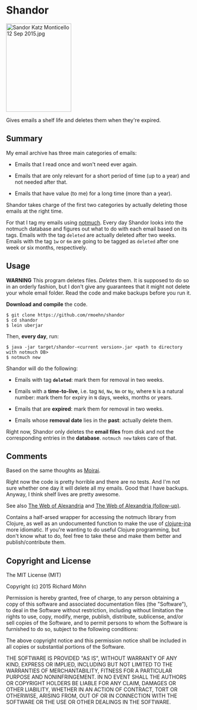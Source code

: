 # Shandor

[<img alt="Sandor Katz Monticello 12 Sep 2015.jpg"
      src="https://upload.wikimedia.org/wikipedia/commons/f/ff/Sandor_Katz_Monticello_12_Sep_2015.jpg"
      height="240"
      width="177">](https://commons.wikimedia.org/wiki/File:Sandor_Katz_Monticello_12_Sep_2015.jpg#/media/File:Sandor_Katz_Monticello_12_Sep_2015.jpg)

Gives emails a shelf life and deletes them when they're expired.


## Summary

My email archive has three main categories of emails:

 - Emails that I read once and won't need ever again.

 - Emails that are only relevant for a short period of time (up to a year) and
   not needed after that.

 - Emails that have value (to me) for a long time (more than a year).

Shandor takes charge of the first two categories by actually deleting those
emails at the right time.

For that I tag my emails using [notmuch](http://notmuchmail.org). Every day
Shandor looks into the notmuch database and figures out what to do with each
email based on its tags. Emails with the tag `deleted` are actually deleted after
two weeks. Emails with the tag `1w` or `6m` are going to be tagged as `deleted`
after one week or six months, respectively.


## Usage

**WARNING** This program deletes files. *Deletes* them. It is supposed to do so
in an orderly fashion, but I don't give any guarantees that it might not delete
your whole email folder. Read the code and make backups before you run it.

**Download and compile** the code.

```shell
$ git clone https://github.com/rmoehn/shandor
$ cd shandor
$ lein uberjar
```

Then, **every day**, run:

```shell
$ java -jar target/shandor-<current version>.jar <path to directory with notmuch DB>
$ notmuch new
```

Shandor will do the following:

 - Emails with tag **`deleted`**: mark them for removal in two weeks.

 - Emails with a **time-to-live**, i.e. tag `Nd`, `Nw`, `Nm` or `Ny`, where `N`
   is a natural number: mark them for expiry in `N` days, weeks, months or
   years.

 - Emails that are **expired**: mark them for removal in two weeks.

 - Emails whose **removal date** lies in the **past**: actually delete them.

Right now, Shandor only deletes the **email files** from disk and not the
corresponding entries in the **database**. `notmuch new` takes care of that.


## Comments

Based on the same thoughts as [Moirai](https://github.com/rmoehn/moirai).

Right now the code is pretty horrible and there are no tests. And I'm not sure
whether one day it will delete all my emails. Good that I have backups. Anyway,
I think shelf lives are pretty awesome.

See also [The Web of Alexandria](http://worrydream.com/TheWebOfAlexandria/) and
[The Web of Alexandria
(follow-up)](http://worrydream.com/TheWebOfAlexandria/2.html).

Contains a half-arsed wrapper for accessing the notmuch library from Clojure, as
well as an undocumented function to make the use of
[clojure-jna](https://github.com/Chouser/clojure-jna) more idiomatic. If you're
wanting to do useful Clojure programming, but don't know what to do, feel free
to take these and make them better and publish/contribute them.


## Copyright and License

The MIT License (MIT)

Copyright (c) 2015 Richard Möhn

Permission is hereby granted, free of charge, to any person obtaining a copy
of this software and associated documentation files (the "Software"), to deal
in the Software without restriction, including without limitation the rights
to use, copy, modify, merge, publish, distribute, sublicense, and/or sell
copies of the Software, and to permit persons to whom the Software is
furnished to do so, subject to the following conditions:

The above copyright notice and this permission notice shall be included in
all copies or substantial portions of the Software.

THE SOFTWARE IS PROVIDED "AS IS", WITHOUT WARRANTY OF ANY KIND, EXPRESS OR
IMPLIED, INCLUDING BUT NOT LIMITED TO THE WARRANTIES OF MERCHANTABILITY,
FITNESS FOR A PARTICULAR PURPOSE AND NONINFRINGEMENT. IN NO EVENT SHALL THE
AUTHORS OR COPYRIGHT HOLDERS BE LIABLE FOR ANY CLAIM, DAMAGES OR OTHER
LIABILITY, WHETHER IN AN ACTION OF CONTRACT, TORT OR OTHERWISE, ARISING FROM,
OUT OF OR IN CONNECTION WITH THE SOFTWARE OR THE USE OR OTHER DEALINGS IN
THE SOFTWARE.
